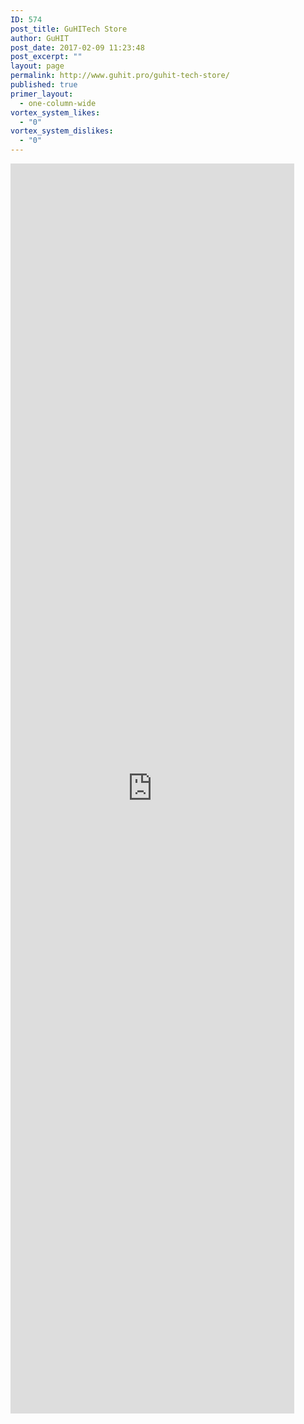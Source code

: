 ```yaml
---
ID: 574
post_title: GuHITech Store
author: GuHIT
post_date: 2017-02-09 11:23:48
post_excerpt: ""
layout: page
permalink: http://www.guhit.pro/guhit-tech-store/
published: true
primer_layout:
  - one-column-wide
vortex_system_likes:
  - "0"
vortex_system_dislikes:
  - "0"
---
```

<iframe src="http://astore.amazon.com/gustdev-20" width="90%" height="2000" frameborder="0" scrolling="no"></iframe>